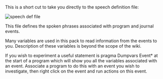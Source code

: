 This is a short cut to take you directly to the speech definition file:

![speech def file](http://i.imgur.com/gsGtRFD.png)

This file defines the spoken phrases associated with program and journal events.

Many variables are used in this pack to read information from the events to you.  Description of these variables is beyond the scope of the wiki.  

If you wish to experiment a useful statement is pragma Dumpvars Event* at the start of a program which will show you all the variables associated with an event.  Associate a program to do this with an event you wish to investigate, then right click on the event and run actions on this event.
